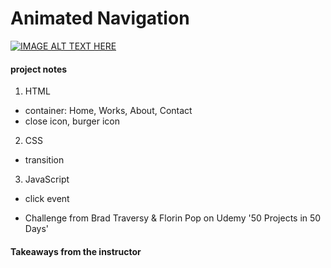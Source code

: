 # Animated Navigation


[![IMAGE ALT TEXT HERE](https://user-images.githubusercontent.com/71224770/111359801-dfe38600-8683-11eb-97d4-9382df17cd68.png)](https://media.giphy.com/media/w25FKWHe4P37k5ANjW/giphy.gif)




#### project notes

1. HTML
- container: Home, Works, About, Contact
- close icon, burger icon

2. CSS
- transition

3. JavaScript
- click event

+ Challenge from Brad Traversy & Florin Pop on Udemy '50 Projects in 50 Days'

#### Takeaways from the instructor
